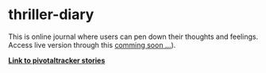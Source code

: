 # thriller-diary

This is online journal where users can pen down their thoughts and feelings. Access live version through this [comming soon ...]()).

[__Link to pivotaltracker stories__](https://www.pivotaltracker.com/n/projects/2183778)

